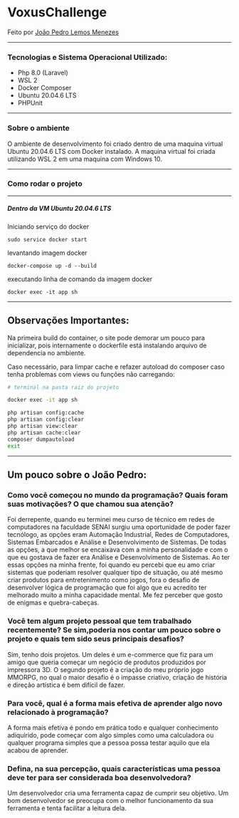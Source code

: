# VoxusChallenge

Feito por [João Pedro Lemos Menezes](https://www.linkedin.com/in/jo%C3%A3o-pedro-lemos-menezes-518a1ab4/)

___
### Tecnologias e Sistema Operacional Utilizado:

- Php 8.0 (Laravel)
- WSL 2
- Docker Composer
- Ubuntu 20.04.6 LTS
- PHPUnit

___
### Sobre o ambiente

O ambiente de desenvolvimento foi criado dentro de uma maquina virtual Ubuntu 20.04.6 LTS com Docker instalado. A maquina virtual foi criada utilizando WSL 2 em uma maquina com Windows 10.
___
### Como rodar o projeto

___

##### Dentro da VM Ubuntu 20.04.6 LTS

Iniciando serviço do docker

```shell
sudo service docker start
```

levantando imagem docker

```shell
docker-compose up -d --build
```

executando linha de comando da imagem docker

```shell
docker exec -it app sh
```

___

## Observações Importantes:

Na primeira build do container, o site pode demorar um pouco para inicializar, pois internamente o dockerfile está instalando arquivo de dependencia no ambiente.

Caso necessário, para limpar cache e refazer autoload do composer caso tenha problemas com views ou funções não carregando:

```bash
# terminal na pasta raiz do projeto

docker exec -it app sh

php artisan config:cache
php artisan config:clear
php artisan view:clear
php artisan cache:clear
composer dumpautoload
exit
```


___

## Um pouco sobre o João Pedro:
### Como você começou no mundo da programação? Quais foram suas motivações? O que chamou sua atenção?

Foi derrepente, quando eu terminei meu curso de técnico em redes de computadores na faculdade SENAI surgiu uma oportunidade de poder fazer tecnólogo, as opções eram Automação Industrial, Redes de Computadores, Sistemas Embarcados e Análise e Desenvolvimento de Sistemas. De todas as opções, a que melhor se encaixava com a minha personalidade e com o que eu gostava de fazer era Análise e Desenvolvimento de Sistemas. Ao ter essas opções na minha frente, foi quando eu percebi que eu amo criar sistemas que poderiam resolver qualquer tipo de situação, ou até mesmo criar produtos para entretenimento como jogos, fora o desafio de desenvolver lógica de programação que foi algo que eu acredito ter melhorado muito a minha capacidade mental. Me fez perceber que gosto de enigmas e quebra-cabeças.

### Você tem algum projeto pessoal que tem trabalhado recentemente? Se sim,poderia nos contar um pouco sobre o projeto e quais tem sido seus principais desafios?

Sim, tenho dois projetos. Um deles é um e-commerce que fiz para um amigo que queria começar um negócio de produtos produzidos por impressora 3D. O segundo projeto é a criação do meu próprio jogo MMORPG, no qual o maior desafio é o impasse criativo, criação de história e direção artística é bem difícil de fazer.  

### Para você, qual é a forma mais efetiva de aprender algo novo relacionado à programação?

A forma mais efetiva é pondo em prática todo e qualquer conhecimento adiquirido, pode começar com algo simples como uma calculadora ou qualquer programa simples que a pessoa possa testar aquilo que ela acabou de aprender.

### Defina, na sua percepção, quais características uma pessoa deve ter para ser considerada boa desenvolvedora?

Um desenvolvedor cria uma ferramenta capaz de cumprir seu objetivo. Um bom desenvolvedor se preocupa com o melhor funcionamento da sua ferramenta e tenta facilitar a leitura dela.

